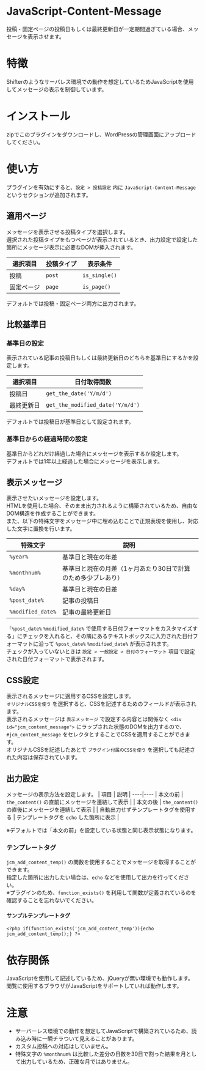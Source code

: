 # JavaScript-Content-Message
投稿・固定ページの投稿日もしくは最終更新日が一定期間過ぎている場合、メッセージを表示させます。

# 特徴
Shifterのようなサーバレス環境での動作を想定しているためJavaScriptを使用してメッセージの表示を制御しています。

# インストール
zipでこのプラグインをダウンロードし、WordPressの管理画面にアップロードしてください。

# 使い方
プラグインを有効にすると、`設定 > 投稿設定` 内に `JavaScript-Content-Message` というセクションが追加されます。

## 適用ページ
メッセージを表示させる投稿タイプを選択します。  
選択された投稿タイプをもつページが表示されているとき、出力設定で設定した箇所にメッセージ表示に必要なDOMが挿入されます。

| 選択項目 | 投稿タイプ | 表示条件 |
----|----|----
| 投稿 | `post` | `is_single()` |
| 固定ページ | `page` | `is_page()` |

デフォルトでは投稿・固定ページ両方に出力されます。

## 比較基準日
### 基準日の設定
表示されている記事の投稿日もしくは最終更新日のどちらを基準日にするかを設定します。

| 選択項目 | 日付取得関数 |
----|----
| 投稿日 | `get_the_date('Y/m/d')` |
| 最終更新日 | `get_the_modified_date('Y/m/d')` |

デフォルトでは投稿日が基準日として設定されます。

### 基準日からの経過時間の設定
基準日からどれだけ経過した場合にメッセージを表示するか設定します。  
デフォルトでは1年以上経過した場合にメッセージを表示します。

## 表示メッセージ
表示させたいメッセージを設定します。  
HTMLを使用した場合、そのまま出力されるように構築されているため、自由なDOM構造を作成することができます。  
また、以下の特殊文字をメッセージ中に埋め込むことで正規表現を使用し、対応した文字に置換を行います。

| 特殊文字 | 説明 |
----|----
| `%year%` | 基準日と現在の年差 |
| `%monthnum%` | 基準日と現在の月差（1ヶ月あたり30日で計算のため多少ブレあり） |
| `%day%` | 基準日と現在の日差 |
| `%post_date%` | 記事の投稿日 |
| `%modified_date%` | 記事の最終更新日 |

「`%post_date%` `%modified_date%` で使用する日付フォーマットをカスタマイズする」にチェックを入れると、その隣にあるテキストボックスに入力された日付フォーマットに沿って `%post_date%` `%modified_date%` が表示されます。  
チェックが入っていないときは `設定 > 一般設定 > 日付のフォーマット` 項目で設定された日付フォーマットで表示されます。

## CSS設定
表示されるメッセージに適用するCSSを設定します。  
`オリジナルCSSを使う` を選択すると、CSSを記述するためのフィールドが表示されます。  
表示されるメッセージは `表示メッセージ` で設定する内容とは関係なく `<div id="jcm_content_message">` にラップされた状態のDOMを出力するので、 `#jcm_content_message` をセレクタとすることでCSSを適用することができます。  
オリジナルCSSを記述したあとで `プラグイン付属のCSSを使う` を選択しても記述された内容は保存されています。

## 出力設定
メッセージの表示方法を設定します。
| 項目 | 説明 |
----|----
| 本文の前 | `the_content()` の直前にメッセージを連結して表示 |
| 本文の後 | `the_content()` の直後にメッセージを連結して表示 |
| 自動出力せずテンプレートタグを使用する | テンプレートタグを `echo` した箇所に表示 |

※デフォルトでは「本文の前」を設定している状態と同じ表示状態になります。

### テンプレートタグ
`jcm_add_content_temp()` の関数を使用することでメッセージを取得することができます。  
指定した箇所に出力したい場合は、`echo` などを使用して出力を行ってください。  
※プラグインのため、`function_exists()` を利用して関数が定義されているのを確認することを忘れないでください。

#### サンプルテンプレートタグ
`<?php if(function_exists('jcm_add_content_temp')){echo jcm_add_content_temp();} ?>`


# 依存関係
JavaScriptを使用して記述しているため、jQueryが無い環境でも動作します。  
閲覧に使用するブラウザがJavaScriptをサポートしていれば動作します。

# 注意
- サーバーレス環境での動作を想定してJavaScriptで構築されているため、読み込み時に一瞬チラついて見えることがあります。
- カスタム投稿への対応はしていません。
- 特殊文字の `%monthnum%` は比較した差分の日数を30日で割った結果を月として出力しているため、正確な月ではありません。